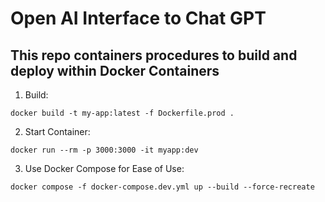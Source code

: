 # Open AI Interface to Chat GPT

## This repo containers procedures to build and deploy within Docker Containers

1. Build:

~~~ 
docker build -t my-app:latest -f Dockerfile.prod .
~~~

2. Start Container:

~~~ 
docker run --rm -p 3000:3000 -it myapp:dev
~~~

3. Use Docker Compose for Ease of Use:

~~~ 
docker compose -f docker-compose.dev.yml up --build --force-recreate
~~~
